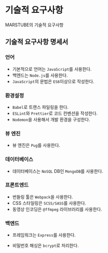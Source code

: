 # 기술적 요구사항

MARSTUBE의 기술적 요구사항

## 기술적 요구사항 명세서

### 언어

- 기본적으로 언어는 `JavaScript`를 사용한다.
- 백엔드는 `Node.js`를 사용한다.
- `JavaScript`의 문법은 `ES6`이상으로 작성한다.

### 환경설정

- `Babel`로 트랜스 파일링을 한다.
- `ESLint`와 `Prettier`로 코드 컨벤션을 작성한다.
- `Nodemon`을 사용해서 개발 환경을 구성한다.

### 뷰 엔진

- 뷰 엔진은 `Pug`를 사용한다.

### 데이터베이스

- 데이터베이스는 `NoSQL` DB인 `MongoDB`를 사용한다.

### 프론트엔드

- 번들링 툴은 `Webpack`을 사용한다.
- CSS 스타일링은 `SCSS/SASS`를 사용한다.
- 동영상 인코딩은 `@ffmpeg` 라이브러리를 사용한다.

### 백엔드

- 프레임워크는 `Express`를 사용한다.

- 비밀번호 해싱은 `bcrypt`로 처리한다.
